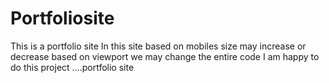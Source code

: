 # Portfoliosite
This is a portfolio site
In this site based on mobiles size may increase or decrease
based on viewport we may change the entire code
I am happy to do this project
....portfolio site

